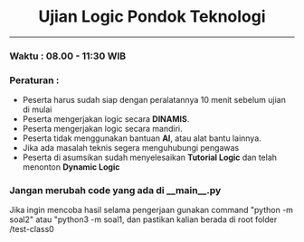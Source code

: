 <h1 align="center">Ujian Logic Pondok Teknologi</h1>

___

### Waktu : 08.00 - 11:30 WIB <br>
### Peraturan : 
- Peserta harus sudah siap dengan peralatannya 10 menit sebelum ujian di mulai
- Peserta mengerjakan logic secara **DINAMIS**.
- Peserta mengerjakan logic secara mandiri.
- Peserta tidak menggunakan bantuan **AI**, atau alat bantu lainnya.
- Jika ada masalah teknis segera menguhubungi pengawas
- Peserta di asumsikan sudah menyelesaikan **Tutorial Logic** dan telah menonton **Dynamic Logic**

### **Jangan merubah code yang ada di \_\_main\_\_.py**

Jika ingin mencoba hasil selama pengerjaan gunakan command "python -m soal2" atau "python3 -m soal1, dan pastikan kalian berada di root folder /test-class0